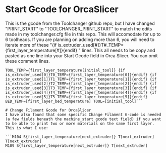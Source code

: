 # Start Gcode for OrcaSlicer
This is the gcode from the Toolchanger github repo, but I have changed "PRINT_START" to "TOOLCHANGER_PRINT_START" to match the edits made in my toolchanger.cfg file in this repo. This will accomodate for up to 6 toolheads. If you are planning on adding more than 6, you will need to iterate more of these "{if is_extruder_used[#]}T#_TEMP={first_layer_temperature[#]}{endif} " lines. This all needs to be copy and pasted as one line into your Start Gcode field in Orca Slicer. You can omit these comment lines.

```TOOLCHANGER_PRINT_START 
TOOL_TEMP={first_layer_temperature[initial_tool]} {if is_extruder_used[0]}T0_TEMP={first_layer_temperature[0]}{endif} {if is_extruder_used[1]}T1_TEMP={first_layer_temperature[1]}{endif} {if is_extruder_used[2]}T2_TEMP={first_layer_temperature[2]}{endif} {if is_extruder_used[3]}T3_TEMP={first_layer_temperature[3]}{endif} {if is_extruder_used[4]}T4_TEMP={first_layer_temperature[4]}{endif} {if is_extruder_used[5]}T5_TEMP={first_layer_temperature[5]}{endif}  BED_TEMP=[first_layer_bed_temperature] TOOL=[initial_tool]```

# Change Filament Gcode for OrcaSlicer
I have also found that some specific Change Filament G-code is needed (a few fields beneath the machine_start gcode text field) if you want to be able to print two or more materials on the same first layer. This is what I use:

```M104 S{first_layer_temperature[next_extruder]} T[next_extruder]
T[next_extruder]
M109 S{first_layer_temperature[next_extruder]} T[next_extruder]
```

